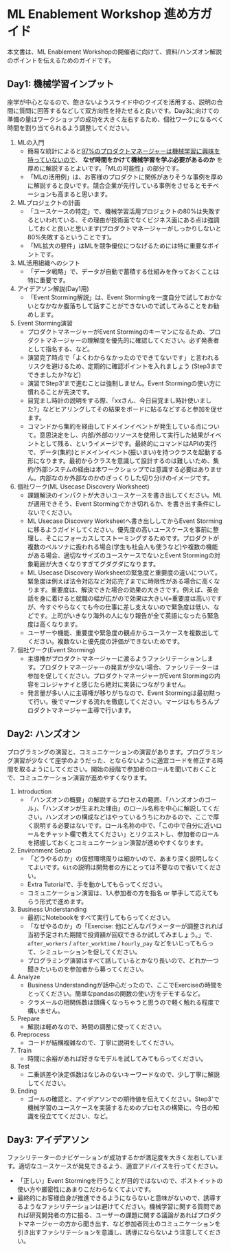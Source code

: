# ML Enablement Workshop 進め方ガイド

本文書は、ML Enablement Workshopの開催者に向けて、資料/ハンズオン解説のポイントを伝えるためのガイドです。

## Day1: 機械学習インプット

座学が中心となるので、飽きないようスライド中のクイズを活用する、説明の合間に質問に回答するなどして双方向性を持たせると良いです。Day3に向けての準備の量はワークショップの成功を大きく左右するため、個社ワークになるべく時間を割り当てられるよう調整してください。

1. MLの入門
   * 簡易な統計によると[97%のプロダクトマネージャーは機械学習に興味を持っていないので](https://speakerdeck.com/icoxfog417/yan-jiu-topurodakutokai-fa-nojing-jie-woyue-etatimingudeyuzanijia-zhi-wojie-keru?slide=6)、 **なぜ時間をかけて機械学習を学ぶ必要があるのか** を厚めに解説するとよいです。「MLの可能性」の部分です。
   * 「MLの活用例」は、お客様のプロダクトに関係がありそうな事例を厚めに解説すると良いです。競合企業が先行している事例をさせるとモチベーションも高まると思います。
2. MLプロジェクトの計画
   * 「ユースケースの特定」で、機械学習活用プロジェクトの80%は失敗するといわれている、その理由が技術面でなくビジネス面にある点は強調しておくと良いと思います(プロダクトマネージャーがしっかりしないと80%失敗するということです)。
   * 「ML拡大の要件」はMLを競争優位につなげるためには特に重要なポイントです。
3. ML活用組織へのシフト
   * 「データ戦略」で、データが自動で蓄積する仕組みを作っておくことは特に重要です。
4. アイデアソン解説(Day1用)
   * 「Event Storming解説」は、Event Stormingを一度自分で試しておかないとなかなか腹落ちして話すことができないので試してみることをお勧めします。
5. Event Storming演習
   * プロダクトマネージャーがEvent Stormingのキーマンになるため、プロダクトマネージャーの理解度を優先的に確認してください。必ず発表者として指名する、など。
   * 演習完了時点で「よくわからなかったのでできてないです」と言われるリスクを避けるため、定期的に確認ポイントを入れましょう (Step3までできましたか?など)
   * 演習でStep3’まで進むことは強制しません。Event Stormingの使い方に慣れることが先決です。
   * 目覚まし時計の説明をする際、「xxさん、今日目覚まし時計使いました?」などヒアリングしてその結果をボードに貼るなどすると参加を促せます。
   * コマンドから集約を経由してドメインイベントが発生している点について。意思決定をし、内部/外部のリソースを使用して実行した結果がイベントとして残る、というイメージです。最終的にコマンドはAPIの実行で、データ(集約)とドメインイベント(振いまい)を持つクラスを起動する形になります。最初からクラスを意識して設計するのは難しいため、集約/外部システムの経由は本ワークショップでは意識する必要はありません。内部なのか外部なのかのざっくりした切り分けのイメージです。
6. 個社ワーク(ML Usecase Discovery Worksheet)
   * 課題解決のインパクトが大きいユースケースを書き出してください。MLが適用できそう、Event Stormingでかき切れるか、を書き出す条件にしないでください。
   * ML Usecase Discovery Worksheetへ書き出ししてからEvent Stormingに移るようガイドしてください。優先度の高いユースケースを事前に整理し、そこにフォーカスしてストーミングするためです。プロダクトが複数のペルソナに扱われる場合(学生も社会人も使うなど)や複数の機能がある場合、適切なサイズのユースケースでないとEvent Stormingの対象範囲が大きくなりすぎてグダグダになります。
   * ML Usecase Discovery Worksheetの緊急度と重要度の違いについて。緊急度は例えば法令対応など対応完了までに時限性がある場合に高くなります。重要度は、解決できた場合の効果の大きさです。例えば、英会話を身に着けると就職の幅が広がので効果は大きい(=重要度は高い)ですが、今すぐやらなくても今の仕事に差し支えないので緊急度は低い、などです。上司がいきなり海外の人になり報告が全て英語になったら緊急度は高くなります。
   * ユーザーや機能、重要度や緊急度の観点からユースケースを複数出してください。複数ないと優先度の評価ができないためです。
7. 個社ワーク(Event Storming)
   * 主導権がプロダクトマネージャーに渡るようファシリテーションします。プロダクトマネージャーの発言が少ない場合、ファシリテーターは参加を促してください。プロダクトマネージャーがEvent Stormingの内容をコレジャナイと感じたら絶対に実装につながりません。
   * 発言量が多い人に主導権が移りがちなので、Event Stormingは最初黙って行い。後でマージする流れを徹底してください。マージはもちろんプロダクトマネージャー主導で行います。

## Day2: ハンズオン

プログラミングの演習と、コミュニケーションの演習があります。プログラミング演習が少なくて座学のようだった、とならないように適宜コードを修正する時間を取るようにしてください。開始の段階で参加者のロールを聞いておくことで、コミュニケーション演習が進めやすくなります。

1. Introduction
   * 「ハンズオンの概要」の解説するプロセスの範囲、「ハンズオンのゴール」、「ハンズオンが生まれた理由」のロール名称を中心に解説してください。ハンズオンの構成などはやっているうちにわかるので、ここで厚く説明する必要はないです。ロール名称の中で、「この中で自分に近いロールをチャット欄で教えてください」とリクエストし、参加者のロールを把握しておくとコミュニケーション演習が進めやすくなります。
2. Environment Setup
   * 「どうやるのか」の仮想環境周りは細かいので、あまり深く説明しなくてよいです。`Git`の説明は開発者の方にとっては不要なので省いてください。
   * Extra Tutorialで、手を動かしてもらってください。
   * コミュニケーション演習は、1人参加者の方を指名 or 挙手して応えてもらう形式で進めます。
3. Business Understanding
   * 最初にNotebookをすべて実行してもらってください。
   * 「なぜやるのか」の「Exercise: 他にどんなパラメーターが調整されれば当初予定された期間で投資額が回収できるか試してみましょう。」で、`after_workers` / `after_worktime` / `hourly_pay` などをいじってもらって、シミュレーションを促してください。
   * プログラミング演習はすべて話しているとかなり長いので、どれか一つ聞きたいものを参加者から募ってください。
4. Analyze
   * Business Understandingが話中心だったので、ここでExerciseの時間をとってください。簡単なpandasの関数の使い方をデモするなど。
   * クラメールの相関係数は頭痛くなっちゃうと思うので軽く触れる程度で構いません。
5. Prepare
   * 解説は軽めなので、時間の調整に使ってください。
6. Preprocess
   * コードが結構複雑なので、丁寧に説明をしてください。
7. Train
   * 時間に余裕があれば好きなモデルを試してみてもらってください。
8. Test
   * 二乗誤差や決定係数はなじみのないキーワードなので、少し丁寧に解説してください。
9. Ending
   * ゴールの確認と、アイデアソンでの期待値を伝えてください。Step3'で機械学習のユースケースを実装するためのプロセスの構築に、今日の知識を役立ててください、など。

## Day3: アイデアソン

ファシリテーターのナビゲーションが成功するかが満足度を大きく左右しています。適切なユースケースが発見できるよう、適宜アドバイスを行ってください。

* 「正しい」Event Stormingを行うことが目的ではないので、ポストイットの使い方や厳密性にあまりこだわらなくてよいです。
* 最終的にお客様自身が推進できるようにならないと意味がないので、誘導するようなファシリテーションは避けてください。機械学習に関する質問であれば研究開発者の方に振る、ユーザーの課題に関する議論があればプロダクトマネージャーの方から聞き出す、など参加者同士のコミュニケーションを引き出すファシリテーションを意識し、誘導にならないよう注意してください。
